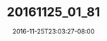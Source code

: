 ---
title: "20161125_01_81"
date: 2016-11-25T23:03:27-08:00
draft: false
location: Wenatchee Nat'l Forest, WA
img_url: https://d17enza3bfujl8.cloudfront.net/20161125_01_81.jpg
original_fn: ""
tags:
- Wenatchee Nat'l Forest, WA
- landscapes
- on the road

---